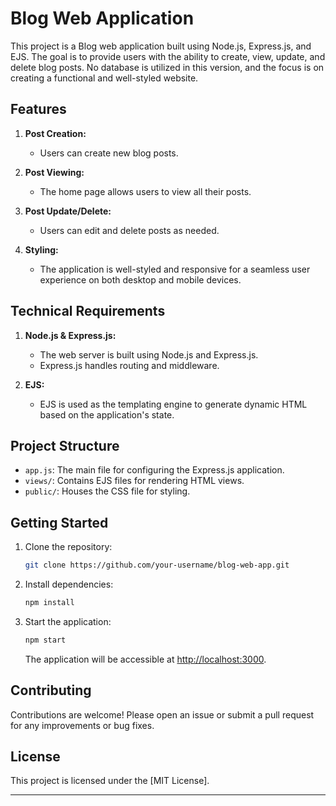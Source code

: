 

# Blog Web Application

This project is a Blog web application built using Node.js, Express.js, and EJS. The goal is to provide users with the ability to create, view, update, and delete blog posts. No database is utilized in this version, and the focus is on creating a functional and well-styled website.

## Features

1. **Post Creation:**
   - Users can create new blog posts.

2. **Post Viewing:**
   - The home page allows users to view all their posts.

3. **Post Update/Delete:**
   - Users can edit and delete posts as needed.

4. **Styling:**
   - The application is well-styled and responsive for a seamless user experience on both desktop and mobile devices.

## Technical Requirements

1. **Node.js & Express.js:**
   - The web server is built using Node.js and Express.js.
   - Express.js handles routing and middleware.

2. **EJS:**
   - EJS is used as the templating engine to generate dynamic HTML based on the application's state.

## Project Structure

- `app.js`: The main file for configuring the Express.js application.
- `views/`: Contains EJS files for rendering HTML views.
- `public/`: Houses the CSS file for styling.

## Getting Started

1. Clone the repository:

   ```bash
   git clone https://github.com/your-username/blog-web-app.git
   ```

2. Install dependencies:

   ```bash
   npm install
   ```

3. Start the application:

   ```bash
   npm start
   ```

   The application will be accessible at [http://localhost:3000](http://localhost:3000).

## Contributing

Contributions are welcome! Please open an issue or submit a pull request for any improvements or bug fixes.

## License

This project is licensed under the [MIT License].

---

